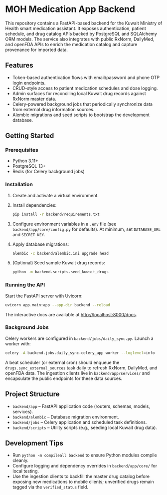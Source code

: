 # MOH Medication App Backend

This repository contains a FastAPI-based backend for the Kuwait Ministry of Health smart medication assistant. It exposes authentication, patient schedule, and drug catalog APIs backed by PostgreSQL and SQLAlchemy ORM models. The service also integrates with public RxNorm, DailyMed, and openFDA APIs to enrich the medication catalog and capture provenance for imported data.

## Features

- Token-based authentication flows with email/password and phone OTP login endpoints.
- CRUD-style access to patient medication schedules and dose logging.
- Admin surfaces for reconciling local Kuwait drug records against RxNorm master data.
- Celery-powered background jobs that periodically synchronize data from external drug information sources.
- Alembic migrations and seed scripts to bootstrap the development database.

## Getting Started

### Prerequisites

- Python 3.11+
- PostgreSQL 13+
- Redis (for Celery background jobs)

### Installation

1. Create and activate a virtual environment.
2. Install dependencies:

   ```bash
   pip install -r backend/requirements.txt
   ```

3. Configure environment variables in a `.env` file (see `backend/app/core/config.py` for defaults). At minimum, set `DATABASE_URL` and `SECRET_KEY`.

4. Apply database migrations:

   ```bash
   alembic -c backend/alembic.ini upgrade head
   ```

5. (Optional) Seed sample Kuwait drug records:

   ```bash
   python -m backend.scripts.seed_kuwait_drugs
   ```

### Running the API

Start the FastAPI server with Uvicorn:

```bash
uvicorn app.main:app --app-dir backend --reload
```

The interactive docs are available at <http://localhost:8000/docs>.

### Background Jobs

Celery workers are configured in `backend/jobs/daily_sync.py`. Launch a worker with:

```bash
celery -A backend.jobs.daily_sync.celery_app worker --loglevel=info
```

A beat scheduler (or external cron) should enqueue the `drugs.sync_external_sources` task daily to refresh RxNorm, DailyMed, and openFDA data. The ingestion clients live in `backend/app/services/` and encapsulate the public endpoints for these data sources.

## Project Structure

- `backend/app` – FastAPI application code (routers, schemas, models, services).
- `backend/alembic` – Database migration environment.
- `backend/jobs` – Celery application and scheduled task definitions.
- `backend/scripts` – Utility scripts (e.g., seeding local Kuwait drug data).

## Development Tips

- Run `python -m compileall backend` to ensure Python modules compile cleanly.
- Configure logging and dependency overrides in `backend/app/core/` for local testing.
- Use the ingestion clients to backfill the master drug catalog before exposing new medications to mobile clients; unverified drugs remain tagged via the `verified_status` field.
